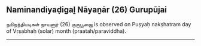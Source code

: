 ## Naminandiyaḍigaḻ Nāyaṉār (26) Gurupūjai
நமிநந்தியடிகள் நாயனார் (26) குருபூஜை is observed on Puṣyaḥ nakṣhatram day of Vṛṣabhaḥ (solar) month (praatah/paraviddha).



---
